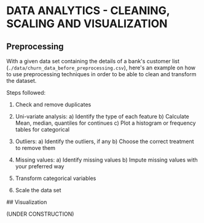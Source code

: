# DATA ANALYTICS - CLEANING, SCALING AND VISUALIZATION

## Preprocessing

With a given data set containing the details of a bank's customer list (`./data/churn_data_before_preprocessing.csv`), here's an example on how to use preprocessing techniques in order to be able to clean and transform the dataset.

Steps followed:

1. Check and remove duplicates

2. Uni-variate analysis:
a) Identify the type of each feature
b) Calculate Mean, median, quantiles for continues
c) Plot a histogram or frequency tables for categorical

3. Outliers:
a) Identify the outliers, if any
b) Choose the correct treatment to remove them

4. Missing values:
a) Identify missing values
b) Impute missing values with your preferred way

5. Transform categorical variables

6. Scale the data set

## Visualization

(UNDER CONSTRUCTION)